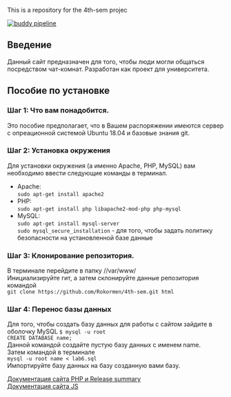 This is a repository for the 4th-sem projec

[![buddy pipeline](https://app.buddy.works/rokormen/4th-sem/pipelines/pipeline/259721/badge.svg?token=16833720c9a89c117da47ccc87f58bec97ff7420a8895bfb53812504d2dba071 "buddy pipeline")](https://app.buddy.works/rokormen/4th-sem/pipelines/pipeline/259721)

## Введение
Данный сайт предназначен для того, чтобы люди могли общаться посредством чат-комнат. Разработан как проект для университета.  
## Пособие по установке

### Шаг 1: Что вам понадобится.
Это пособие предполагает, что в Вашем распоряжении имеются сервер с опреационной системой Ubuntu 18.04 и базовые знания git.

### Шаг 2: Установка окружения
Для установки окружения (а именно Apache, PHP, MySQL) вам необходимо ввести следующие команды в терминал.
* Apache:  
`sudo apt-get install apache2`
* PHP:  
`sudo apt-get install php libapache2-mod-php php-mysql`
* MySQL:  
`sudo apt-get install mysql-server`  
`sudo mysql_secure_installation` - для того, чтобы задать политику безопасности на установленной базе данные  
### Шаг 3: Клонирование репозитория.
В терминале перейдите в папку //var/www/  
Инициализируйте гит, а затем склонируйте данные репозитория командой  
`git clone https://github.com/Rokormen/4th-sem.git html`  
### Шаг 4: Перенос базы данных
Для того, чтобы создать базу данных для работы с сайтом зайдите в оболочку MySQL `$ mysql -u root`  
`CREATE DATABASE name;`  
Данной командой создайте пустую базу данных с именем name.  
Затем командой в терминале  
`mysql -u root name < lab6.sql`  
Импортируйте базу данных на базу созданную вами базу.  

[Документация сайта PHP и Release summary](http://95.217.210.101/doxygen/html/)  
[Документация сайта JS](http://95.217.210.101/jsdoc/)
